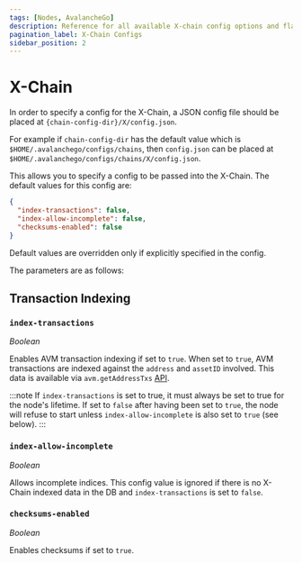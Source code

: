 ```yaml
---
tags: [Nodes, AvalancheGo]
description: Reference for all available X-chain config options and flags.
pagination_label: X-Chain Configs
sidebar_position: 2
---
```


# X-Chain

In order to specify a config for the X-Chain, a JSON config file should be
placed at `{chain-config-dir}/X/config.json`.

For example if `chain-config-dir` has the default value which is
`$HOME/.avalanchego/configs/chains`, then `config.json` can be placed at
`$HOME/.avalanchego/configs/chains/X/config.json`.

This allows you to specify a config to be passed into the X-Chain. The default
values for this config are:

```json
{
  "index-transactions": false,
  "index-allow-incomplete": false,
  "checksums-enabled": false
}
```

Default values are overridden only if explicitly specified in the config.

The parameters are as follows:

## Transaction Indexing

### `index-transactions`

_Boolean_

Enables AVM transaction indexing if set to `true`.
When set to `true`, AVM transactions are indexed against the `address` and
`assetID` involved. This data is available via `avm.getAddressTxs`
[API](/reference/avalanchego/x-chain/api.md#avmgetaddresstxs).

:::note
If `index-transactions` is set to true, it must always be set to true
for the node's lifetime. If set to `false` after having been set to `true`, the
node will refuse to start unless `index-allow-incomplete` is also set to `true`
(see below).
:::

### `index-allow-incomplete`

_Boolean_

Allows incomplete indices. This config value is ignored if there is no X-Chain indexed data in the DB and
`index-transactions` is set to `false`.

### `checksums-enabled`

_Boolean_

Enables checksums if set to `true`.
